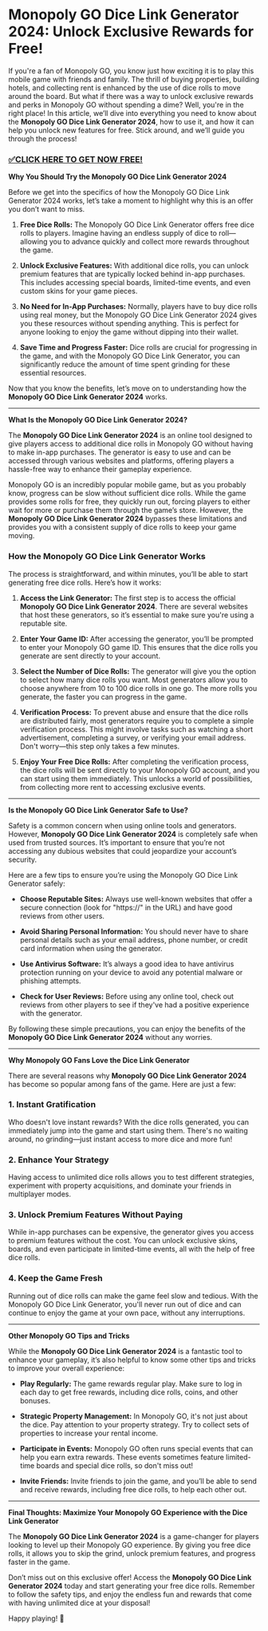 # Monopoly GO Dice Link Generator 2024: Unlock Exclusive Rewards for Free!

If you're a fan of Monopoly GO, you know just how exciting it is to play this mobile game with friends and family. The thrill of buying properties, building hotels, and collecting rent is enhanced by the use of dice rolls to move around the board. But what if there was a way to unlock exclusive rewards and perks in Monopoly GO without spending a dime? Well, you're in the right place! In this article, we’ll dive into everything you need to know about the **Monopoly GO Dice Link Generator 2024**, how to use it, and how it can help you unlock new features for free. Stick around, and we’ll guide you through the process!

### [✅CLICK HERE TO GET NOW FREE!](https://freeforyou.xyz/monopoly/go/)

**Why You Should Try the Monopoly GO Dice Link Generator 2024**

Before we get into the specifics of how the Monopoly GO Dice Link Generator 2024 works, let’s take a moment to highlight why this is an offer you don’t want to miss. 

1. **Free Dice Rolls:** The Monopoly GO Dice Link Generator offers free dice rolls to players. Imagine having an endless supply of dice to roll—allowing you to advance quickly and collect more rewards throughout the game.
  
2. **Unlock Exclusive Features:** With additional dice rolls, you can unlock premium features that are typically locked behind in-app purchases. This includes accessing special boards, limited-time events, and even custom skins for your game pieces.
  
3. **No Need for In-App Purchases:** Normally, players have to buy dice rolls using real money, but the Monopoly GO Dice Link Generator 2024 gives you these resources without spending anything. This is perfect for anyone looking to enjoy the game without dipping into their wallet.
  
4. **Save Time and Progress Faster:** Dice rolls are crucial for progressing in the game, and with the Monopoly GO Dice Link Generator, you can significantly reduce the amount of time spent grinding for these essential resources.

Now that you know the benefits, let’s move on to understanding how the **Monopoly GO Dice Link Generator 2024** works.

---

**What Is the Monopoly GO Dice Link Generator 2024?**

The **Monopoly GO Dice Link Generator 2024** is an online tool designed to give players access to additional dice rolls in Monopoly GO without having to make in-app purchases. The generator is easy to use and can be accessed through various websites and platforms, offering players a hassle-free way to enhance their gameplay experience.

Monopoly GO is an incredibly popular mobile game, but as you probably know, progress can be slow without sufficient dice rolls. While the game provides some rolls for free, they quickly run out, forcing players to either wait for more or purchase them through the game’s store. However, the **Monopoly GO Dice Link Generator 2024** bypasses these limitations and provides you with a consistent supply of dice rolls to keep your game moving.

### How the Monopoly GO Dice Link Generator Works

The process is straightforward, and within minutes, you’ll be able to start generating free dice rolls. Here’s how it works:

1. **Access the Link Generator:** The first step is to access the official **Monopoly GO Dice Link Generator 2024**. There are several websites that host these generators, so it’s essential to make sure you're using a reputable site.
   
2. **Enter Your Game ID:** After accessing the generator, you’ll be prompted to enter your Monopoly GO game ID. This ensures that the dice rolls you generate are sent directly to your account.
   
3. **Select the Number of Dice Rolls:** The generator will give you the option to select how many dice rolls you want. Most generators allow you to choose anywhere from 10 to 100 dice rolls in one go. The more rolls you generate, the faster you can progress in the game.

4. **Verification Process:** To prevent abuse and ensure that the dice rolls are distributed fairly, most generators require you to complete a simple verification process. This might involve tasks such as watching a short advertisement, completing a survey, or verifying your email address. Don't worry—this step only takes a few minutes.

5. **Enjoy Your Free Dice Rolls:** After completing the verification process, the dice rolls will be sent directly to your Monopoly GO account, and you can start using them immediately. This unlocks a world of possibilities, from collecting more rent to accessing exclusive events.

---

**Is the Monopoly GO Dice Link Generator Safe to Use?**

Safety is a common concern when using online tools and generators. However, **Monopoly GO Dice Link Generator 2024** is completely safe when used from trusted sources. It’s important to ensure that you’re not accessing any dubious websites that could jeopardize your account’s security.

Here are a few tips to ensure you’re using the Monopoly GO Dice Link Generator safely:

- **Choose Reputable Sites:** Always use well-known websites that offer a secure connection (look for "https://" in the URL) and have good reviews from other users.
  
- **Avoid Sharing Personal Information:** You should never have to share personal details such as your email address, phone number, or credit card information when using the generator.
  
- **Use Antivirus Software:** It’s always a good idea to have antivirus protection running on your device to avoid any potential malware or phishing attempts.
  
- **Check for User Reviews:** Before using any online tool, check out reviews from other players to see if they've had a positive experience with the generator.

By following these simple precautions, you can enjoy the benefits of the **Monopoly GO Dice Link Generator 2024** without any worries.

---

**Why Monopoly GO Fans Love the Dice Link Generator**

There are several reasons why **Monopoly GO Dice Link Generator 2024** has become so popular among fans of the game. Here are just a few:

### 1. **Instant Gratification**
Who doesn't love instant rewards? With the dice rolls generated, you can immediately jump into the game and start using them. There's no waiting around, no grinding—just instant access to more dice and more fun!

### 2. **Enhance Your Strategy**
Having access to unlimited dice rolls allows you to test different strategies, experiment with property acquisitions, and dominate your friends in multiplayer modes.

### 3. **Unlock Premium Features Without Paying**
While in-app purchases can be expensive, the generator gives you access to premium features without the cost. You can unlock exclusive skins, boards, and even participate in limited-time events, all with the help of free dice rolls.

### 4. **Keep the Game Fresh**
Running out of dice rolls can make the game feel slow and tedious. With the Monopoly GO Dice Link Generator, you'll never run out of dice and can continue to enjoy the game at your own pace, without any interruptions.

---

**Other Monopoly GO Tips and Tricks**

While the **Monopoly GO Dice Link Generator 2024** is a fantastic tool to enhance your gameplay, it’s also helpful to know some other tips and tricks to improve your overall experience:

- **Play Regularly:** The game rewards regular play. Make sure to log in each day to get free rewards, including dice rolls, coins, and other bonuses.
  
- **Strategic Property Management:** In Monopoly GO, it's not just about the dice. Pay attention to your property strategy. Try to collect sets of properties to increase your rental income.
  
- **Participate in Events:** Monopoly GO often runs special events that can help you earn extra rewards. These events sometimes feature limited-time boards and special dice rolls, so don't miss out!
  
- **Invite Friends:** Invite friends to join the game, and you’ll be able to send and receive rewards, including free dice rolls, to help each other out.

---

**Final Thoughts: Maximize Your Monopoly GO Experience with the Dice Link Generator**

The **Monopoly GO Dice Link Generator 2024** is a game-changer for players looking to level up their Monopoly GO experience. By giving you free dice rolls, it allows you to skip the grind, unlock premium features, and progress faster in the game. 

Don’t miss out on this exclusive offer! Access the **Monopoly GO Dice Link Generator 2024** today and start generating your free dice rolls. Remember to follow the safety tips, and enjoy the endless fun and rewards that come with having unlimited dice at your disposal!

Happy playing! 🎲

